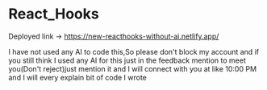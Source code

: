 # React_Hooks
Deployed link -> https://new-reacthooks-without-ai.netlify.app/

I have not used any AI to code this,So please don't block my account and if you still think I used any AI for this just in the feedback
mention to meet you(Don't reject)just mention it and I will connect with you at like 10:00 PM and I will every explain bit of code I wrote
